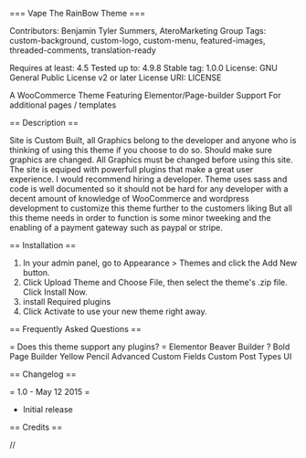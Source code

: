 === Vape The RainBow Theme ===

Contributors: Benjamin Tyler Summers, AteroMarketing Group
Tags: custom-background, custom-logo, custom-menu, featured-images, threaded-comments, translation-ready

Requires at least: 4.5
Tested up to: 4.9.8
Stable tag: 1.0.0
License: GNU General Public License v2 or later
License URI: LICENSE

A WooCommerce Theme Featuring Elementor/Page-builder Support For additional pages / templates

== Description ==

Site is Custom Built, all Graphics belong to the developer and anyone who
is thinking of using this theme if you choose to do so. Should make sure
graphics are changed. All Graphics must be changed before using this site. The site is equiped
with powerfull plugins that make a great user experience. I would recommend hiring
a developer. Theme uses sass and code is well documented so it should not
be hard for any developer with a decent amount of knowledge of WooCommerce and
wordpress development to customize this theme further to the customers liking
 But all this theme needs in order to function is some minor tweeking
and the enabling of a payment gateway such as paypal or stripe. 

== Installation ==

1. In your admin panel, go to Appearance > Themes and click the Add New button.
2. Click Upload Theme and Choose File, then select the theme's .zip file. Click Install Now.
3. install Required plugins
4. Click Activate to use your new theme right away.

== Frequently Asked Questions ==

= Does this theme support any plugins? =
Elementor
Beaver Builder ?
Bold Page Builder
Yellow Pencil
Advanced Custom Fields
Custom Post Types UI

== Changelog ==

= 1.0 - May 12 2015 =
* Initial release

== Credits ==

//
